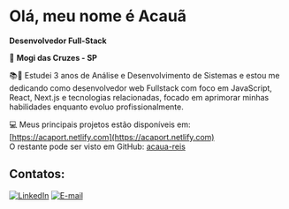 # Olá, meu nome é Acauã  
**Desenvolvedor Full-Stack**

📍 **Mogi das Cruzes - SP**

📚🚀 Estudei 3 anos de Análise e Desenvolvimento de Sistemas e estou me dedicando como desenvolvedor web Fullstack com foco em JavaScript, React, Next.js e tecnologias relacionadas, focado em aprimorar minhas habilidades enquanto evoluo profissionalmente.

💻 Meus principais projetos estão disponíveis em: [https://acaport.netlify.com](https://acaport.netlify.com)  
O restante pode ser visto em GitHub: [acaua-reis](https://github.com/acaua-reis)

## Contatos:


[![LinkedIn](https://img.icons8.com/ios-filled/50/0A66C2/linkedin.png)](https://www.linkedin.com/in/acaua-reis/)  [![E-mail](https://img.icons8.com/ios-filled/50/0000FF/mail.png)](mailto:acareis01@gmail.com)
